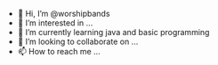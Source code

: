- 👋 Hi, I’m @worshipbands
- 👀 I’m interested in ...
- 🌱 I’m currently learning java and basic programming
- 💞️ I’m looking to collaborate on ...
- 📫 How to reach me ...

<!---
worshipbands/worshipbands is a ✨ special ✨ repository because its `README.md` (this file) appears on your GitHub profile.
You can click the Preview link to take a look at your changes.
--->
